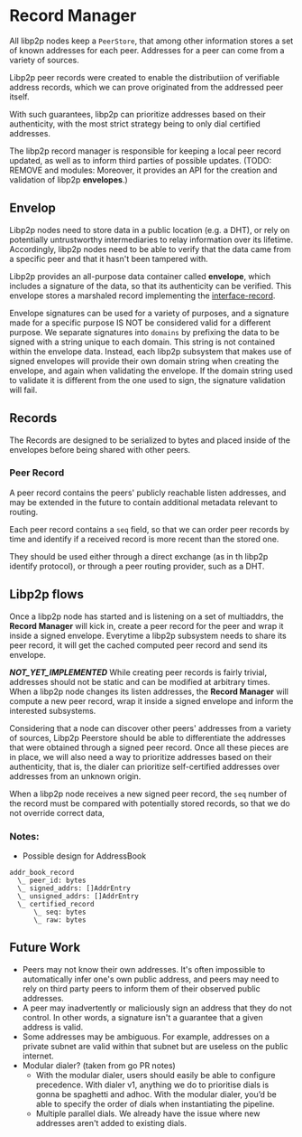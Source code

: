 # Record Manager

All libp2p nodes keep a `PeerStore`, that among other information stores a set of known addresses for each peer. Addresses for a peer can come from a variety of sources.

Libp2p peer records were created to enable the distributiion of verifiable address records, which we can prove originated from the addressed peer itself. 

With such guarantees, libp2p can prioritize addresses based on their authenticity, with the most strict strategy being to only dial certified addresses.

The libp2p record manager is responsible for keeping a local peer record updated, as well as to inform third parties of possible updates. (TODO: REMOVE and modules: Moreover, it provides an API for the creation and validation of libp2p **envelopes**.)

## Envelop

Libp2p nodes need to store data in a public location (e.g. a DHT), or rely on potentially untrustworthy intermediaries to relay information over its lifetime. Accordingly, libp2p nodes need to be able to verify that the data came from a specific peer and that it hasn't been tampered with.

Libp2p provides an all-purpose data container called **envelope**, which includes a signature of the data, so that its authenticity can be verified. This envelope stores a marshaled record implementing the [interface-record](https://github.com/libp2p/js-libp2p-interfaces/tree/master/src/record).

Envelope signatures can be used for a variety of purposes, and a signature made for a specific purpose IS NOT be considered valid for a different purpose. We separate signatures into `domains` by prefixing the data to be signed with a string unique to each domain. This string is not contained within the envelope data. Instead, each libp2p subsystem that makes use of signed envelopes will provide their own domain string when creating the envelope, and again when validating the envelope. If the domain string used to validate it is different from the one used to sign, the signature validation will fail.

## Records

The Records are designed to be serialized to bytes and placed inside of the envelopes before being shared with other peers.

### Peer Record

A peer record contains the peers' publicly reachable listen addresses, and may be extended in the future to contain additional metadata relevant to routing.

Each peer record contains a `seq` field, so that we can order peer records by time and identify if a received record is more recent than the stored one.

They should be used either through a direct exchange (as in th libp2p identify protocol), or through a peer routing provider, such as a DHT. 

## Libp2p flows

Once a libp2p node has started and is listening on a set of multiaddrs, the **Record Manager** will kick in, create a peer record for the peer and wrap it inside a signed envelope. Everytime a libp2p subsystem needs to share its peer record, it will get the cached computed peer record and send its envelope.

**_NOT_YET_IMPLEMENTED_** While creating peer records is fairly trivial, addresses should not be static and can be modified at arbitrary times. When a libp2p node changes its listen addresses, the **Record Manager** will compute a new peer record, wrap it inside a signed envelope and inform the interested subsystems.

Considering that a node can discover other peers' addresses from a variety of sources, Libp2p Peerstore should be able to differentiate the addresses that were obtained through a signed peer record. Once all these pieces are in place, we will also need a way to prioritize addresses based on their authenticity, that is, the dialer can prioritize self-certified addresses over addresses from an unknown origin.

When a libp2p node receives a new signed peer record, the `seq` number of the record must be compared with potentially stored records, so that we do not override correct data,

### Notes:

- Possible design for AddressBook

```
addr_book_record
  \_ peer_id: bytes
  \_ signed_addrs: []AddrEntry
  \_ unsigned_addrs: []AddrEntry
  \_ certified_record
      \_ seq: bytes
      \_ raw: bytes
```

## Future Work

- Peers may not know their own addresses. It's often impossible to automatically infer one's own public address, and peers may need to rely on third party peers to inform them of their observed public addresses.
- A peer may inadvertently or maliciously sign an address that they do not control. In other words, a signature isn't a guarantee that a given address is valid.
- Some addresses may be ambiguous. For example, addresses on a private subnet are valid within that subnet but are useless on the public internet.
- Modular dialer? (taken from go PR notes)
  - With the modular dialer, users should easily be able to configure precedence. With dialer v1, anything we do to prioritise dials is gonna be spaghetti and adhoc. With the modular dialer, you’d be able to specify the order of dials when instantiating the pipeline.
  - Multiple parallel dials. We already have the issue where new addresses aren't added to existing dials.